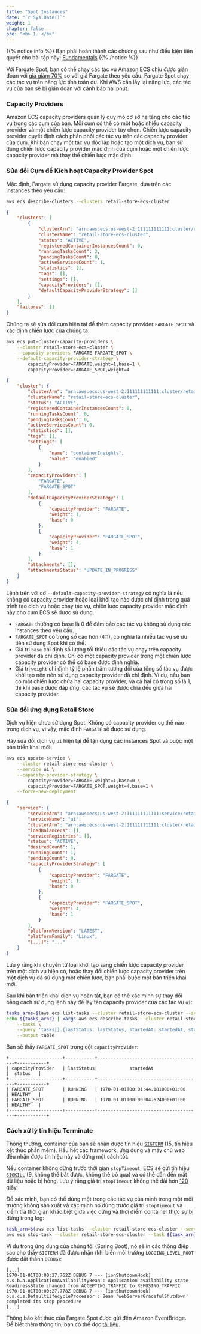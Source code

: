 ```yaml
---
title: "Spot Instances"
date: "`r Sys.Date()`"
weight: 1
chapter: false
pre: "<b> 1. </b>"
---
```


{{% notice info %}}
Bạn phải hoàn thành các chương sau như điều kiện tiên quyết cho bài tập này: [Fundamentals](https://aws-fcj-ecs-workshop.github.io/Amazon-ECS-Immersion-Day/fundamentals/)
{{% /notice %}}

Với Fargate Spot, bạn có thể chạy các tác vụ Amazon ECS chịu được gián đoạn với [giá giảm 70%](https://aws.amazon.com/fargate/pricing/) so với giá Fargate theo yêu cầu. Fargate Spot chạy các tác vụ trên năng lực tính toán dư. Khi AWS cần lấy lại năng lực, các tác vụ của bạn sẽ bị gián đoạn với cảnh báo hai phút.

### Capacity Providers

Amazon ECS capacity providers quản lý quy mô cơ sở hạ tầng cho các tác vụ trong các cụm của bạn. Mỗi cụm có thể có một hoặc nhiều capacity provider và một chiến lược capacity provider tùy chọn. Chiến lược capacity provider quyết định cách phân phối các tác vụ trên các capacity provider của cụm. Khi bạn chạy một tác vụ độc lập hoặc tạo một dịch vụ, bạn sử dụng chiến lược capacity provider mặc định của cụm hoặc một chiến lược capacity provider mà thay thế chiến lược mặc định.

### Sửa đổi Cụm để Kích hoạt Capacity Provider Spot

Mặc định, Fargate sử dụng capacity provider Fargate, dựa trên các instances theo yêu cầu:

```bash
aws ecs describe-clusters --clusters retail-store-ecs-cluster
```

```json
{
    "clusters": [
        {
            "clusterArn": "arn:aws:ecs:us-west-2:111111111111:cluster/retail-store-ecs-cluster",
            "clusterName": "retail-store-ecs-cluster",
            "status": "ACTIVE",
            "registeredContainerInstancesCount": 0,
            "runningTasksCount": 2,
            "pendingTasksCount": 0,
            "activeServicesCount": 1,
            "statistics": [],
            "tags": [],
            "settings": [],
            "capacityProviders": [],
            "defaultCapacityProviderStrategy": []
        }
    ],
    "failures": []
}
```

Chúng ta sẽ sửa đổi cụm hiện tại để thêm capacity provider `FARGATE_SPOT` và xác định chiến lược của chúng ta:

```bash
aws ecs put-cluster-capacity-providers \
    --cluster retail-store-ecs-cluster \
    --capacity-providers FARGATE FARGATE_SPOT \
    --default-capacity-provider-strategy \
        capacityProvider=FARGATE,weight=1,base=1 \
        capacityProvider=FARGATE_SPOT,weight=4
```

```json
{
    "cluster": {
        "clusterArn": "arn:aws:ecs:us-west-2:111111111111:cluster/retail-store-ecs-cluster",
        "clusterName": "retail-store-ecs-cluster",
        "status": "ACTIVE",
        "registeredContainerInstancesCount": 0,
        "runningTasksCount": 0,
        "pendingTasksCount": 0,
        "activeServicesCount": 0,
        "statistics": [],
        "tags": [],
        "settings": [
            {
                "name": "containerInsights",
                "value": "enabled"
            }
        ],
        "capacityProviders": [
            "FARGATE",
            "FARGATE_SPOT"
        ],
        "defaultCapacityProviderStrategy": [
            {
                "capacityProvider": "FARGATE",
                "weight": 1,
                "base": 0
            },
            {
                "capacityProvider": "FARGATE_SPOT",
                "weight": 4,
                "base": 1
            }
        ],
        "attachments": [],
        "attachmentsStatus": "UPDATE_IN_PROGRESS"
    }
}
```

Lệnh trên với cờ `--default-capacity-provider-strategy` có nghĩa là nếu không có capacity provider hoặc loại khởi tạo nào được chỉ định trong quá trình tạo dịch vụ hoặc chạy tác vụ, chiến lược capacity provider mặc định này cho cụm ECS sẽ được sử dụng.

- `FARGATE` thường có base là 0 để đảm bảo các tác vụ không sử dụng các instances theo yêu cầu.
- `FARGATE_SPOT` có trọng số cao hơn (4:1), có nghĩa là nhiều tác vụ sẽ ưu tiên sử dụng Spot khi có thể.
- Giá trị `base` chỉ định số lượng tối thiểu các tác vụ chạy trên capacity provider đã chỉ định. Chỉ có một capacity provider trong một chiến lược capacity provider có thể có base được định nghĩa.
- Giá trị `weight` chỉ định tỷ lệ phần trăm tương đối của tổng số tác vụ được khởi tạo nên nên sử dụng capacity provider đã chỉ định. Ví dụ, nếu bạn có một chiến lược chứa hai capacity provider, và cả hai có trọng số là 1, thì khi base được đáp ứng, các tác vụ sẽ được chia đều giữa hai capacity provider.

### Sửa đổi ứng dụng Retail Store

Dịch vụ hiện chưa sử dụng Spot. Không có capacity provider cụ thể nào trong dịch vụ, vì vậy, mặc định `FARGATE` sẽ được sử dụng.

Hãy sửa đổi dịch vụ `ui` hiện tại để tận dụng các instances Spot và buộc một bản triển khai mới:

```bash
aws ecs update-service \
    --cluster retail-store-ecs-cluster \
    --service ui \
    --capacity-provider-strategy \
        capacityProvider=FARGATE,weight=1,base=0 \
        capacityProvider=FARGATE_SPOT,weight=4,base=1 \
    --force-new-deployment
```

```json
{
    "service": {
        "serviceArn": "arn:aws:ecs:us-west-2:111111111111:service/retail-store-ecs-cluster/ui",
        "serviceName": "ui",
        "clusterArn": "arn:aws:ecs:us-west-2:111111111111:cluster/retail-store-ecs-cluster",
        "loadBalancers": [],
        "serviceRegistries": [],
        "status": "ACTIVE",
        "desiredCount": 1,
        "runningCount": 1,
        "pendingCount": 0,
        "capacityProviderStrategy": [
            {
                "capacityProvider": "FARGATE",
                "weight": 1,
                "base": 0
            },
            {
                "capacityProvider": "FARGATE_SPOT",
                "weight": 4,
                "base": 1
            }
        ],
        "platformVersion": "LATEST",
        "platformFamily": "Linux",
        "[...]": "..."
    }
}
```

Lưu ý rằng khi chuyển từ loại khởi tạo sang chiến lược capacity provider trên một dịch vụ hiện có, hoặc thay đổi chiến lược capacity provider trên một dịch vụ đã sử dụng một chiến lược, bạn phải buộc một bản triển khai mới.

Sau khi bản triển khai dịch vụ hoàn tất, bạn có thể xác minh sự thay đổi bằng cách sử dụng lệnh này để lấy tên capacity provider của các tác vụ `ui`:

```bash
tasks_arns=$(aws ecs list-tasks --cluster retail-store-ecs-cluster --service-name ui --query 'taskArns' --output text)
echo ${tasks_arns} | xargs aws ecs describe-tasks --cluster retail-store-ecs-cluster \
    --tasks \
    --query 'tasks[].{lastStatus: lastStatus, startedAt: startedAt, status: healthStatus, capacityProvider: capacityProviderName}' \
    --output table
```

Bạn sẽ thấy `FARGATE_SPOT` trong cột `capacityProvider`:

```plaintext
+--------------------+-----------+---------------------------------------+-----------+
| capacityProvider   | lastStatus|            startedAt                  |  status   |
+--------------------+-----------+---------------------------------------+-----------+
| FARGATE_SPOT       | RUNNING   | 1970-01-01T00:01:44.181000+01:00      | HEALTHY   |
| FARGATE_SPOT       | RUNNING   | 1970-01-01T00:00:04.624000+01:00      | HEALTHY   |
+--------------------+-----------+---------------------------------------+-----------+
```

### Cách xử lý tín hiệu Terminate

Thông thường, container của bạn sẽ nhận được tín hiệu [`SIGTERM`](https://en.wikipedia.org/wiki/Signal_(IPC)#SIGTERM) (15, tín hiệu kết thúc phần mềm). Hầu hết các framework, ứng dụng và máy chủ web đều nhận được tín hiệu này và dừng một cách tốt.

Nếu container không dừng trước thời gian `stopTimeout`, ECS sẽ gửi tín hiệu [`SIGKILL`](https://en.wikipedia.org/wiki/Signal_(IPC)#SIGKILL) (9, không thể bắt được, không thể bỏ qua) và có thể dẫn đến mất dữ liệu hoặc bị hỏng. Lưu ý rằng giá trị `stopTimeout` không thể dài hơn [120 giây](https://docs.aws.amazon.com/AmazonECS/latest/developerguide/task_definition_parameters.html#container_definition_timeout).

Để xác minh, bạn có thể dừng một trong các tác vụ của mình trong một môi trường không sản xuất và xác minh nó dừng trước giá trị `stopTimeout` và kiểm tra thời gian khác biệt giữa việc dừng và thời điểm container thực sự bị dừng trong log:

```bash
task_arn=$(aws ecs list-tasks --cluster retail-store-ecs-cluster --service-name ui --query 'taskArns[0]' --output text) # lấy chỉ tác vụ đầu tiên
aws ecs stop-task --cluster retail-store-ecs-cluster --task ${task_arn} --reason "Test from ecs-immersion-day"
```

Ví dụ trong ứng dụng của chúng tôi (Spring Boot), nó sẽ in các thông điệp sau cho thấy `SIGTERM` đã được nhận (khi biến môi trường `LOGGING_LEVEL_ROOT` được đặt thành `DEBUG`):

```plaintext
[...]
1970-01-01T00:00:27.762Z DEBUG 7 --- [ionShutdownHook] o.s.b.a.ApplicationAvailabilityBean : Application availability state ReadinessState changed from ACCEPTING_TRAFFIC to REFUSING_TRAFFIC
1970-01-01T00:00:27.778Z DEBUG 7 --- [ionShutdownHook] o.s.c.s.DefaultLifecycleProcessor : Bean 'webServerGracefulShutdown' completed its stop procedure
[...]
```

Thông báo kết thúc của Fargate Spot được gửi đến Amazon EventBridge. Để biết thêm thông tin, bạn có thể đọc [tài liệu](https://docs.aws.amazon.com/AmazonECS/latest/developerguide/fargate-capacity-providers.html#fargate-capacity-providers-termination).